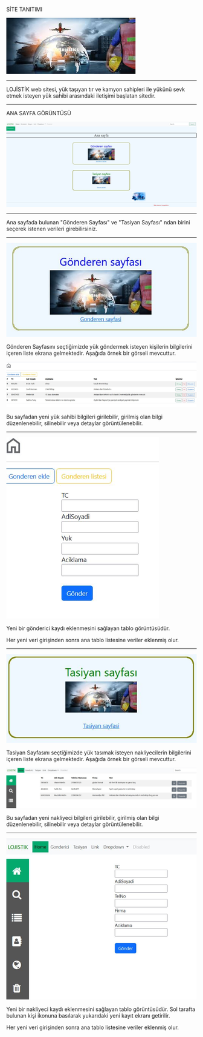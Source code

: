 SİTE TANITIMI

<img src='anasayfa/static/gon1.jpg'/>
<hr/>
LOJİSTİK web sitesi, yük taşıyan tır ve kamyon sahipleri ile yükünü sevk etmek isteyen yük sahibi arasındaki iletişimi başlatan sitedir.

<hr/>

ANA SAYFA GÖRÜNTÜSÜ

<img src='anasayfa/static/lojistikSCR1.jpeg'/>

<hr/>

Ana sayfada bulunan "Gönderen Sayfası" ve "Tasiyan Sayfası" ndan birini seçerek istenen verileri girebilirsiniz.

<hr/>

<img src='anasayfa/static/lojistikGonderenSCR.jpeg'/>

Gönderen Sayfasını seçtiğimizde yük göndermek isteyen kişilerin bilgilerini  içeren liste ekrana gelmektedir. Aşağıda örnek bir görseli mevcuttur.

<img src='anasayfa/static/lojistikGonderenSCR2.jpeg'/>

Bu sayfadan yeni yük sahibi bilgileri girilebilir, girilmiş olan bilgi düzenlenebilir, silinebilir veya detaylar görüntülenebilir.

<hr/>

<img src='anasayfa/static/lojistikGonderenSCR3.jpeg'/>

Yeni bir gönderici kaydı eklenmesini sağlayan tablo görüntüsüdür.

Her yeni veri girişinden sonra ana tablo listesine veriler eklenmiş olur.

<hr/>

<img src='anasayfa/static/lojistikTasiyanSCR.jpeg'/>

Tasiyan Sayfasını seçtiğimizde yük tasımak isteyen nakliyecilerin bilgilerini  içeren liste ekrana gelmektedir. Aşağıda örnek bir görseli mevcuttur.

<img src='anasayfa/static/lojistikTasiyanSCR2.jpeg'/>

Bu sayfadan yeni nakliyeci bilgileri girilebilir, girilmiş olan bilgi düzenlenebilir, silinebilir veya detaylar görüntülenebilir.

<hr/>

<img src='anasayfa/static/lojistikTasiyanSCR3.jpeg'/>

Yeni bir nakliyeci kaydı eklenmesini sağlayan tablo görüntüsüdür. Sol tarafta bulunan kişi ikonuna basılarak yukarıdaki yeni kayıt ekranı getirilir.

Her yeni veri girişinden sonra ana tablo listesine veriler eklenmiş olur.